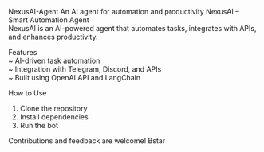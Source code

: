 NexusAI-Agent
An AI agent for automation and productivity
NexusAI – Smart Automation Agent  
NexusAI is an AI-powered agent that automates tasks, integrates with APIs, and enhances productivity.  

Features  
~ AI-driven task automation  
~ Integration with Telegram, Discord, and APIs  
~ Built using OpenAI API and LangChain  

How to Use  
1. Clone the repository  
2. Install dependencies  
3. Run the bot  

Contributions and feedback are welcome!
Bstar
